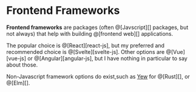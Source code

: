# Frontend Frameworks

__Frontend frameworks__ are packages (often @[Javscript][] packages, but not always) that
help with building @[frontend web][] applications.

The popular choice is @[React][react-js], but my preferred and recommended choice
is @[Svelte][svelte-js]. Other options are @[Vue][vue-js] or @[Angular][angular-js],
but I have nothing in particular to say about those.

Non-Javascript framework options do exist,such as [Yew](https://github.com/yewstack/yew)
for @[Rust][], or @[Elm][].
